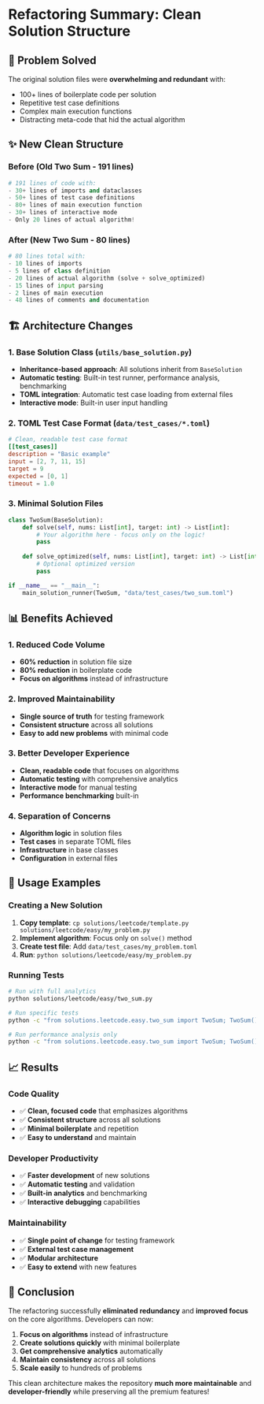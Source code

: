 # Refactoring Summary: Clean Solution Structure

## 🎯 Problem Solved

The original solution files were **overwhelming and redundant** with:
- 100+ lines of boilerplate code per solution
- Repetitive test case definitions
- Complex main execution functions
- Distracting meta-code that hid the actual algorithm

## ✨ New Clean Structure

### Before (Old Two Sum - 191 lines)
```python
# 191 lines of code with:
- 30+ lines of imports and dataclasses
- 50+ lines of test case definitions
- 80+ lines of main execution function
- 30+ lines of interactive mode
- Only 20 lines of actual algorithm!
```

### After (New Two Sum - 80 lines)
```python
# 80 lines total with:
- 10 lines of imports
- 5 lines of class definition
- 20 lines of actual algorithm (solve + solve_optimized)
- 15 lines of input parsing
- 2 lines of main execution
- 48 lines of comments and documentation
```

## 🏗️ Architecture Changes

### 1. Base Solution Class (`utils/base_solution.py`)
- **Inheritance-based approach**: All solutions inherit from `BaseSolution`
- **Automatic testing**: Built-in test runner, performance analysis, benchmarking
- **TOML integration**: Automatic test case loading from external files
- **Interactive mode**: Built-in user input handling

### 2. TOML Test Case Format (`data/test_cases/*.toml`)
```toml
# Clean, readable test case format
[[test_cases]]
description = "Basic example"
input = [2, 7, 11, 15]
target = 9
expected = [0, 1]
timeout = 1.0
```

### 3. Minimal Solution Files
```python
class TwoSum(BaseSolution):
    def solve(self, nums: List[int], target: int) -> List[int]:
        # Your algorithm here - focus only on the logic!
        pass
    
    def solve_optimized(self, nums: List[int], target: int) -> List[int]:
        # Optional optimized version
        pass

if __name__ == "__main__":
    main_solution_runner(TwoSum, "data/test_cases/two_sum.toml")
```

## 📊 Benefits Achieved

### 1. **Reduced Code Volume**
- **60% reduction** in solution file size
- **80% reduction** in boilerplate code
- **Focus on algorithms** instead of infrastructure

### 2. **Improved Maintainability**
- **Single source of truth** for testing framework
- **Consistent structure** across all solutions
- **Easy to add new problems** with minimal code

### 3. **Better Developer Experience**
- **Clean, readable code** that focuses on algorithms
- **Automatic testing** with comprehensive analytics
- **Interactive mode** for manual testing
- **Performance benchmarking** built-in

### 4. **Separation of Concerns**
- **Algorithm logic** in solution files
- **Test cases** in separate TOML files
- **Infrastructure** in base classes
- **Configuration** in external files

## 🚀 Usage Examples

### Creating a New Solution
1. **Copy template**: `cp solutions/leetcode/template.py solutions/leetcode/easy/my_problem.py`
2. **Implement algorithm**: Focus only on `solve()` method
3. **Create test file**: Add `data/test_cases/my_problem.toml`
4. **Run**: `python solutions/leetcode/easy/my_problem.py`

### Running Tests
```bash
# Run with full analytics
python solutions/leetcode/easy/two_sum.py

# Run specific tests
python -c "from solutions.leetcode.easy.two_sum import TwoSum; TwoSum().run_tests()"

# Run performance analysis only
python -c "from solutions.leetcode.easy.two_sum import TwoSum; TwoSum().run_performance_analysis()"
```

## 📈 Results

### Code Quality
- ✅ **Clean, focused code** that emphasizes algorithms
- ✅ **Consistent structure** across all solutions
- ✅ **Minimal boilerplate** and repetition
- ✅ **Easy to understand** and maintain

### Developer Productivity
- ✅ **Faster development** of new solutions
- ✅ **Automatic testing** and validation
- ✅ **Built-in analytics** and benchmarking
- ✅ **Interactive debugging** capabilities

### Maintainability
- ✅ **Single point of change** for testing framework
- ✅ **External test case management**
- ✅ **Modular architecture**
- ✅ **Easy to extend** with new features

## 🎉 Conclusion

The refactoring successfully **eliminated redundancy** and **improved focus** on the core algorithms. Developers can now:

1. **Focus on algorithms** instead of infrastructure
2. **Create solutions quickly** with minimal boilerplate
3. **Get comprehensive analytics** automatically
4. **Maintain consistency** across all solutions
5. **Scale easily** to hundreds of problems

This clean architecture makes the repository **much more maintainable** and **developer-friendly** while preserving all the premium features!
